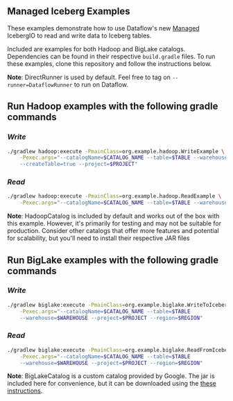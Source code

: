Managed Iceberg Examples
------------------------

These examples demonstrate how to use Dataflow's new [Managed](https://cloud.google.com/dataflow/docs/guides/managed-io)
IcebergIO to read and write data to Iceberg tables.

Included are examples for both Hadoop and BigLake catalogs. Dependencies can be found in their respective `build.gradle`
files. To run these examples, clone this repository and follow the instructions below.

**Note**: DirectRunner is used by default. Feel free to tag on `--runner=DataflowRunner` to run on Dataflow.

## Run Hadoop examples with the following gradle commands

### _Write_
```bash
./gradlew hadoop:execute -PmainClass=org.example.hadoop.WriteExample \
    -Pexec.args="--catalogName=$CATALOG_NAME --table=$TABLE --warehouse=$WAREHOUSE 
    --createTable=true --project=$PROJECT"
```
### _Read_
```bash
./gradlew hadoop:execute -PmainClass=org.example.hadoop.ReadExample \
    -Pexec.args="--catalogName=$CATALOG_NAME --table=$TABLE --warehouse=$WAREHOUSE"
```
**Note**: HadoopCatalog is included by default and works out of the box with this example. However, it's primarily
for testing and may not be suitable for production. Consider other catalogs that offer more features and potential for
scalability, but you'll need to install their respective JAR files

## Run BigLake examples with the following gradle commands

### _Write_
```bash
./gradlew biglake:execute -PmainClass=org.example.biglake.WriteToIcebergBigLake \
    -Pexec.args="--catalogName=$CATALOG_NAME --table=$TABLE 
    --warehouse=$WAREHOUSE --project=$PROJECT --region=$REGION"
```
### _Read_
```bash
./gradlew biglake:execute -PmainClass=org.example.biglake.ReadFromIcebergBigLake \
    -Pexec.args="--catalogName=$CATALOG_NAME --table=$TABLE 
    --warehouse=$WAREHOUSE --project=$PROJECT --region=$REGION"

```
**Note**: BigLakeCatalog is a custom catalog provided by Google. The jar is included here for convenience, but it can be
downloaded using the [these instructions](https://cloud.google.com/bigquery/docs/iceberg-tables#before_you_begin).
